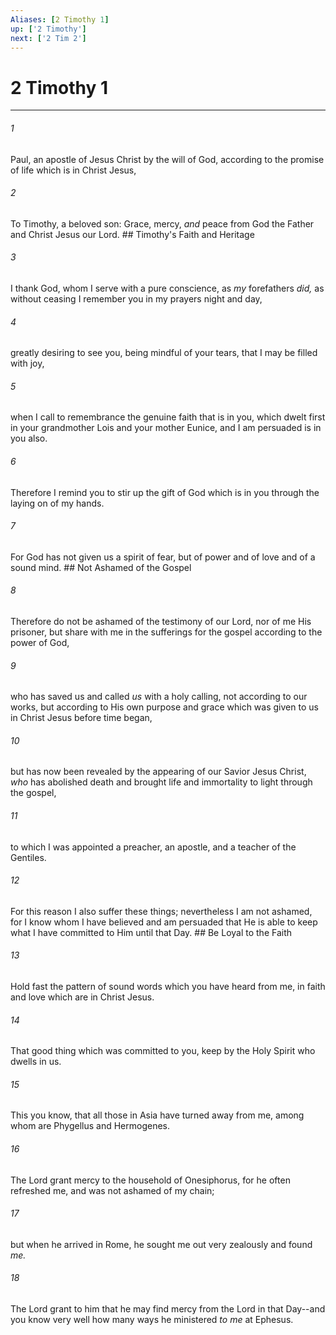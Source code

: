 ```yaml
---
Aliases: [2 Timothy 1]
up: ['2 Timothy']
next: ['2 Tim 2']
---
```

# 2 Timothy 1

***


###### 1 
Paul, an apostle of Jesus Christ by the will of God, according to the promise of life which is in Christ Jesus, 

###### 2 
To Timothy, a beloved son: Grace, mercy, _and_ peace from God the Father and Christ Jesus our Lord. ## Timothy's Faith and Heritage 

###### 3 
I thank God, whom I serve with a pure conscience, as _my_ forefathers _did,_ as without ceasing I remember you in my prayers night and day, 

###### 4 
greatly desiring to see you, being mindful of your tears, that I may be filled with joy, 

###### 5 
when I call to remembrance the genuine faith that is in you, which dwelt first in your grandmother Lois and your mother Eunice, and I am persuaded is in you also. 

###### 6 
Therefore I remind you to stir up the gift of God which is in you through the laying on of my hands. 

###### 7 
For God has not given us a spirit of fear, but of power and of love and of a sound mind. ## Not Ashamed of the Gospel 

###### 8 
Therefore do not be ashamed of the testimony of our Lord, nor of me His prisoner, but share with me in the sufferings for the gospel according to the power of God, 

###### 9 
who has saved us and called _us_ with a holy calling, not according to our works, but according to His own purpose and grace which was given to us in Christ Jesus before time began, 

###### 10 
but has now been revealed by the appearing of our Savior Jesus Christ, _who_ has abolished death and brought life and immortality to light through the gospel, 

###### 11 
to which I was appointed a preacher, an apostle, and a teacher of the Gentiles. 

###### 12 
For this reason I also suffer these things; nevertheless I am not ashamed, for I know whom I have believed and am persuaded that He is able to keep what I have committed to Him until that Day. ## Be Loyal to the Faith 

###### 13 
Hold fast the pattern of sound words which you have heard from me, in faith and love which are in Christ Jesus. 

###### 14 
That good thing which was committed to you, keep by the Holy Spirit who dwells in us. 

###### 15 
This you know, that all those in Asia have turned away from me, among whom are Phygellus and Hermogenes. 

###### 16 
The Lord grant mercy to the household of Onesiphorus, for he often refreshed me, and was not ashamed of my chain; 

###### 17 
but when he arrived in Rome, he sought me out very zealously and found _me._ 

###### 18 
The Lord grant to him that he may find mercy from the Lord in that Day--and you know very well how many ways he ministered _to me_ at Ephesus.
